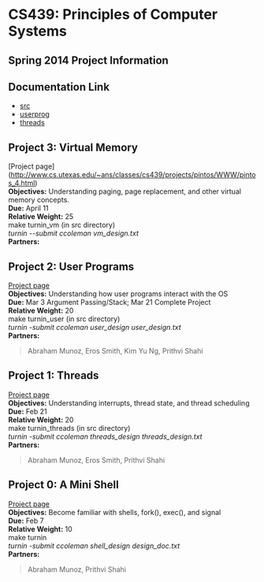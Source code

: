 # CS439: Principles of Computer Systems
## Spring 2014 Project Information


## Documentation Link
* [src](https://github.com/pshahi92/Projects/tree/master/pintos/src)
* [userprog](https://github.com/pshahi92/Projects/tree/master/pintos/src/userprog)
* [threads](https://github.com/pshahi92/Projects/tree/master/pintos/src/threads)

## Project 3: Virtual Memory
[Project page] (http://www.cs.utexas.edu/~ans/classes/cs439/projects/pintos/WWW/pintos_4.html) <br>
**Objectives:** Understanding paging, page replacement, and other virtual memory concepts. <br>
**Due:** April 11 <br>
**Relative Weight:** 25 <br>
make turnin_vm (in src directory) <br>
*turnin --submit ccoleman vm_design.txt* <br>
**Partners:** <br>


## Project 2: User Programs
[Project page](http://www.cs.utexas.edu/~ans/classes/cs439/projects/pintos/WWW/pintos_3.html) <br>
**Objectives:** Understanding how user programs interact with the OS <br>
**Due:** Mar 3 Argument Passing/Stack; Mar 21 Complete Project <br>
**Relative Weight:** 20 <br>
make turnin_user (in src directory) <br>
*turnin -submit ccoleman user_design user_design.txt* <br>
**Partners:** <br>
> Abraham Munoz, Eros Smith, Kim Yu Ng, Prithvi Shahi


## Project 1: Threads
[Project page](http://www.cs.utexas.edu/~ans/classes/cs439/projects/pintos/WWW/pintos.html) <br>
**Objectives:** Understanding interrupts, thread state, and thread scheduling <br>
**Due:** Feb 21 <br>
**Relative Weight:** 20 <br>
make turnin_threads (in src directory) <br>
*turnin -submit ccoleman threads_design threads_design.txt* <br>
**Partners:** <br>
> Abraham Munoz, Eros Smith, Prithvi Shahi <br>


## Project 0: A Mini Shell
[Project page](http://www.cs.utexas.edu/~ans/classes/cs439/projects/shell_project/shell.html) <br>
**Objectives:** Become familiar with shells, fork(), exec(), and signal <br>
**Due:** Feb 7 <br>
**Relative Weight:** 10 <br>
make turnin <br>
*turnin -submit ccoleman shell_design design_doc.txt* <br>
**Partners:** <br>
> Abraham Munoz, Prithvi Shahi 
